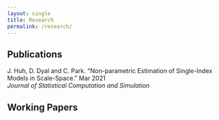 ```yaml
---
layout: single
title: Research
permalink: /research/
---
```


## Publications

J. Huh, D. Dyal and C. Park. "Non-parametric Estimation of Single-Index Models in Scale-Space." Mar 2021 <br />
*Journal of Statistical Computation and Simulation* 

## Working Papers
